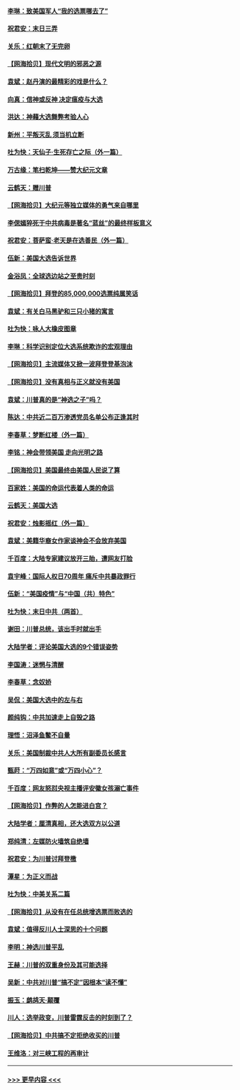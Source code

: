 #### [李琳：致美国军人“我的选票哪去了”](../pages/nsc993/n12635351.md?t=12212051) 
#### [祝君安：末日三弄](../pages/nsc993/n12635324.md?t=12212051) 
#### [关乐：红朝末了无完卵](../pages/nsc993/n12635315.md?t=12212051) 
#### [【网海拾贝】现代文明的邪恶之源](../pages/nsc993/n12634425.md?t=12212051) 
#### [袁斌：赵丹演的最精彩的戏是什么？](../pages/nsc993/n12633316.md?t=12212051) 
#### [向真：信神或反神 决定瘟疫与大选](../pages/nsc993/n12632710.md?t=12212051) 
#### [洪达：神藉大选舞弊考验人心](../pages/nsc993/n12631962.md?t=12212051) 
#### [新州：平叛灭乱  须当机立断](../pages/nsc993/n12631946.md?t=12212051) 
#### [吐为快：天仙子‧生死存亡之际（外一篇）](../pages/nsc993/n12631927.md?t=12212051) 
#### [万古缘：笔扫乾坤——赞大纪元文章](../pages/nsc993/n12631922.md?t=12212051) 
#### [云鹤天：赠川普](../pages/nsc993/n12631823.md?t=12212051) 
#### [【网海拾贝】大纪元等独立媒体的勇气来自哪里](../pages/nsc993/n12629961.md?t=12212051) 
#### [李偲嫣猝死于中共病毒是著名“蓝丝”的最终样板意义](../pages/nsc993/n12628812.md?t=12212051) 
#### [祝君安：菩萨蛮·老天是在选善民（外一篇）](../pages/nsc993/n12628793.md?t=12212051) 
#### [伍新：美国大选告诉世界](../pages/nsc993/n12628768.md?t=12212051) 
#### [金浴凤：全球选边站之至贵时刻](../pages/nsc993/n12627318.md?t=12212051) 
#### [【网海拾贝】拜登的85,000,000选票纯属笑话](../pages/nsc993/n12626569.md?t=12212051) 
#### [袁斌：有关白马黑驴和三只小猪的寓言](../pages/nsc993/n12626198.md?t=12212051) 
#### [吐为快：咏人大橡皮图章](../pages/nsc993/n12624470.md?t=12212051) 
#### [李琳：科学识别定位大选系统欺诈的宏观理由](../pages/nsc993/n12624340.md?t=12212051) 
#### [【网海拾贝】主流媒体又掀一波拜登登基泡沫](../pages/nsc993/n12624000.md?t=12212051) 
#### [【网海拾贝】没有真相与正义就没有美国](../pages/nsc993/n12621885.md?t=12212051) 
#### [袁斌：川普真的是“神选之子”吗？](../pages/nsc993/n12621749.md?t=12212051) 
#### [陈达：中共近二百万渗透党员名单公布正逢其时](../pages/nsc993/n12620870.md?t=12212051) 
#### [李春草：梦断红楼（外一篇）](../pages/nsc993/n12619122.md?t=12212051) 
#### [李铭：神会带领美国 走向光明之路](../pages/nsc993/n12618584.md?t=12212051) 
#### [【网海拾贝】美国最终由美国人民说了算](../pages/nsc993/n12617255.md?t=12212051) 
#### [百家姓：美国的命运代表着人类的命运](../pages/nsc993/n12615838.md?t=12212051) 
#### [云鹤天：美国大选](../pages/nsc993/n12615994.md?t=12212051) 
#### [祝君安：烛影摇红（外一篇）](../pages/nsc993/n12615975.md?t=12212051) 
#### [袁斌：美籍华裔女作家谈神会不会放弃美国](../pages/nsc993/n12615263.md?t=12212051) 
#### [千百度：大陆专家建议放开三胎，遭网友打脸](../pages/nsc993/n12614456.md?t=12212051) 
#### [袁宇峰：国际人权日70周年 痛斥中共暴政罪行](../pages/nsc993/n12611965.md?t=12212051) 
#### [伍新：“美国疫情”与“中国（共）特色”](../pages/nsc993/n12611463.md?t=12212051) 
#### [吐为快：末日中共（两首）](../pages/nsc993/n12611461.md?t=12212051) 
#### [谢田：川普总统，该出手时就出手](../pages/nsc993/n12610905.md?t=12212051) 
#### [大陆学者：评论美国大选的9个错误姿势](../pages/nsc993/n12609586.md?t=12212051) 
#### [李国涛：迷惘与清醒](../pages/nsc993/n12607532.md?t=12212051) 
#### [李春草：念奴娇](../pages/nsc993/n12607083.md?t=12212051) 
#### [吴侃：美国大选中的左与右](../pages/nsc993/n12607054.md?t=12212051) 
#### [颜纯钩：中共加速走上自毁之路](../pages/nsc993/n12606473.md?t=12212051) 
#### [理悟：沼泽鱼鳖不自量](../pages/nsc993/n12606454.md?t=12212051) 
#### [关乐：美国制裁中共人大所有副委员长感言](../pages/nsc993/n12606442.md?t=12212051) 
#### [甄莳：“万四如意”或“万四小心”？](../pages/nsc993/n12606091.md?t=12212051) 
#### [千百度：网友怒怼央视主播评安徽女孩溺亡事件](../pages/nsc993/n12605370.md?t=12212051) 
#### [【网海拾贝】作弊的人怎能进白宫？](../pages/nsc993/n12603546.md?t=12212051) 
#### [大陆学者：厘清真相，还大选双方以公道](../pages/nsc993/n12603475.md?t=12212051) 
#### [郑纯清：左媒防火墙筑自绝墙](../pages/nsc993/n12602226.md?t=12212051) 
#### [祝君安：为川普讨拜登檄](../pages/nsc993/n12602199.md?t=12212051) 
#### [潭星：为正义而战](../pages/nsc993/n12600926.md?t=12212051) 
#### [吐为快：中美关系二篇](../pages/nsc993/n12600908.md?t=12212051) 
#### [【网海拾贝】从没有在任总统增选票而败选的](../pages/nsc993/n12600435.md?t=12212051) 
#### [袁斌：值得反川人士深思的十个问题](../pages/nsc993/n12600332.md?t=12212051) 
#### [李明：神选川普平乱](../pages/nsc993/n12599751.md?t=12212051) 
#### [王赫：川普的双重身份及其可能选择](../pages/nsc993/n12599723.md?t=12212051) 
#### [吴新：中共对川普“搞不定”因根本“读不懂”](../pages/nsc993/n12599502.md?t=12212051) 
#### [振玉：鹧鸪天‧颠覆](../pages/nsc993/n12599494.md?t=12212051) 
#### [川人：选举政变，川普雷霆反击的时刻到了？](../pages/nsc993/n12599291.md?t=12212051) 
#### [【网海拾贝】中共搞不定拒绝收买的川普](../pages/nsc993/n12598955.md?t=12212051) 
#### [王维洛：对三峡工程的再审计](../pages/nsc993/n12598436.md?t=12212051) 

----
#### [ >>> 更早内容 <<< ](../indexes/nsc993-earlier.md)
